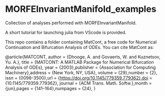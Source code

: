 # MORFEInvariantManifold_examples
Collection of analyses performed with MORFEInvariantManifold.

A short tutorial for launching julia from VScode is provided.

This repo contains a folder containing MatCont, a free code for Numerical Continuation and Bifurcation Analysis of ODEs. You can cite MatCont as:

@article{MATCONT,
author = {Dhooge, A. and Govaerts, W. and Kuznetsov, Yu. A.},
title = {MATCONT: A MATLAB Package for Numerical Bifurcation Analysis of ODEs},
year = {2003},publisher = {Association for Computing Machinery},address = {New York, NY, USA},
volume = {29},number = {2},
issn = {0098-3500},url = {https://doi.org/10.1145/779359.779362},doi = {10.1145/779359.779362},
journal = {ACM Trans. Math. Softw.},month = {jun},pages = {141–164},numpages = {24},
}

  
